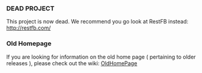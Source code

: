 ### DEAD PROJECT ###

This project is now dead. We recommend you go look at RestFB instead: http://restfb.com/

### Old Homepage ###

If you are looking for information on the old home page ( pertaining to older releases ), please check out the wiki: [OldHomePage](OldHomePage.md)